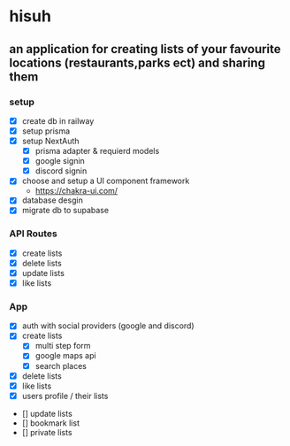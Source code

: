 # hisuh

## an application for creating lists of your favourite locations (restaurants,parks ect) and sharing them

### setup

- [x] create db in railway
- [x] setup prisma
- [x] setup NextAuth
  - [x] prisma adapter & requierd models
  - [x] google signin
  - [x] discord signin
- [x] choose and setup a UI component framework
  - https://chakra-ui.com/
- [x] database desgin
- [x] migrate db to supabase

### API Routes

- [x] create lists
- [x] delete lists
- [x] update lists
- [x] like lists

### App

- [x] auth with social providers (google and discord)
- [x] create lists
  - [x] multi step form
  - [x] google maps api
  - [x] search places
- [x] delete lists
- [x] like lists
- [x] users profile / their lists
- [] update lists
- [] bookmark list
- [] private lists

